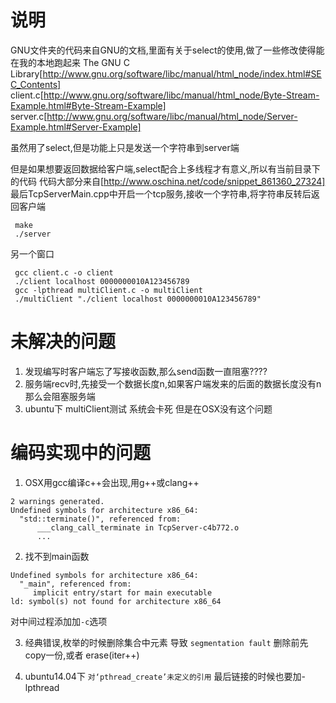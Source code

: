 # 说明
GNU文件夹的代码来自GNU的文档,里面有关于select的使用,做了一些修改使得能在我的本地跑起来
The GNU C Library[http://www.gnu.org/software/libc/manual/html_node/index.html#SEC_Contents]
client.c[http://www.gnu.org/software/libc/manual/html_node/Byte-Stream-Example.html#Byte-Stream-Example]
server.c[http://www.gnu.org/software/libc/manual/html_node/Server-Example.html#Server-Example]

虽然用了select,但是功能上只是发送一个字符串到server端


但是如果想要返回数据给客户端,select配合上多线程才有意义,所以有当前目录下的代码
代码大部分来自[http://www.oschina.net/code/snippet_861360_27324]
最后TcpServerMain.cpp中开启一个tcp服务,接收一个字符串,将字符串反转后返回客户端
```
 make
 ./server
```
 另一个窗口
```
 gcc client.c -o client
 ./client localhost 0000000010A123456789
 gcc -lpthread multiClient.c -o multiClient
 ./multiClient "./client localhost 0000000010A123456789"
```

# 未解决的问题
1. 发现编写时客户端忘了写接收函数,那么send函数一直阻塞????
2. 服务端recv时,先接受一个数据长度n,如果客户端发来的后面的数据长度没有n那么会阻塞服务端
3. ubuntu下 multiClient测试 系统会卡死
  但是在OSX没有这个问题
# 编码实现中的问题
1. OSX用gcc编译c++会出现,用g++或clang++
```
2 warnings generated.
Undefined symbols for architecture x86_64:
  "std::terminate()", referenced from:
      ___clang_call_terminate in TcpServer-c4b772.o
      ...
```

2. 找不到main函数
```
Undefined symbols for architecture x86_64:
  "_main", referenced from:
     implicit entry/start for main executable
ld: symbol(s) not found for architecture x86_64
```
对中间过程添加加`-c`选项

3. 经典错误,枚举的时候删除集合中元素 导致 `segmentation fault`
删除前先copy一份,或者 erase(iter++)


4. ubuntu14.04下  `对‘pthread_create’未定义的引用`
	最后链接的时候也要加-lpthread
